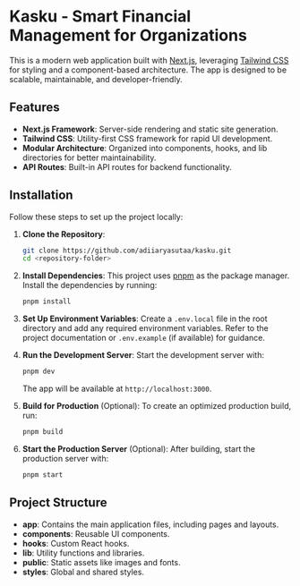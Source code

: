 # Kasku - Smart Financial Management for Organizations

This is a modern web application built with [Next.js](https://nextjs.org/), leveraging [Tailwind CSS](https://tailwindcss.com/) for styling and a component-based architecture. The app is designed to be scalable, maintainable, and developer-friendly.

## Features

- **Next.js Framework**: Server-side rendering and static site generation.
- **Tailwind CSS**: Utility-first CSS framework for rapid UI development.
- **Modular Architecture**: Organized into components, hooks, and lib directories for better maintainability.
- **API Routes**: Built-in API routes for backend functionality.

## Installation

Follow these steps to set up the project locally:

1. **Clone the Repository**:

   ```bash
   git clone https://github.com/adiiaryasutaa/kasku.git
   cd <repository-folder>
   ```

2. **Install Dependencies**:
   This project uses [pnpm](https://pnpm.io/) as the package manager. Install the dependencies by running:

   ```bash
   pnpm install
   ```

3. **Set Up Environment Variables**:
   Create a `.env.local` file in the root directory and add any required environment variables. Refer to the project documentation or `.env.example` (if available) for guidance.

4. **Run the Development Server**:
   Start the development server with:

   ```bash
   pnpm dev
   ```

   The app will be available at `http://localhost:3000`.

5. **Build for Production** (Optional):
   To create an optimized production build, run:

   ```bash
   pnpm build
   ```

6. **Start the Production Server** (Optional):
   After building, start the production server with:
   ```bash
   pnpm start
   ```

## Project Structure

- **app**: Contains the main application files, including pages and layouts.
- **components**: Reusable UI components.
- **hooks**: Custom React hooks.
- **lib**: Utility functions and libraries.
- **public**: Static assets like images and fonts.
- **styles**: Global and shared styles.

```

```
